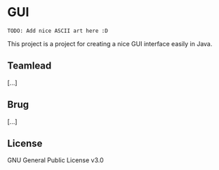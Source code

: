 # GUI

```                                            
TODO: Add nice ASCII art here :D
```

This project is a project for creating a nice GUI interface easily in Java.

## Teamlead

[...]

## Brug

[...]

## License

GNU General Public License v3.0
